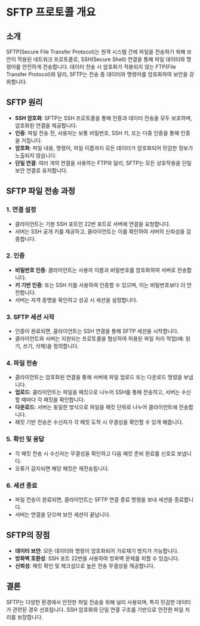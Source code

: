 # SFTP 프로토콜 개요

## 소개
SFTP(Secure File Transfer Protocol)는 원격 시스템 간에 파일을 전송하기 위해 보안이 적용된 네트워크 프로토콜로, SSH(Secure Shell) 연결을 통해 파일 데이터와 명령어를 안전하게 전송합니다. 데이터 전송 시 암호화가 적용되지 않는 FTP(File Transfer Protocol)와 달리, SFTP는 전송 중 데이터와 명령어를 암호화하여 보안을 강화합니다.

## SFTP 원리
- **SSH 암호화**: SFTP는 SSH 프로토콜을 통해 인증과 데이터 전송을 모두 보호하며, 암호화된 연결을 제공합니다.
- **인증**: 파일 전송 전, 사용자는 보통 비밀번호, SSH 키, 또는 다중 인증을 통해 인증을 거칩니다.
- **암호화**: 파일 내용, 명령어, 파일 이름까지 모든 데이터가 암호화되어 민감한 정보가 노출되지 않습니다.
- **단일 연결**: 여러 개의 연결을 사용하는 FTP와 달리, SFTP는 모든 상호작용을 단일 보안 연결로 유지합니다.

## SFTP 파일 전송 과정

### 1. 연결 설정
   - 클라이언트는 기본 SSH 포트인 22번 포트로 서버에 연결을 요청합니다.
   - 서버는 SSH 공개 키를 제공하고, 클라이언트는 이를 확인하여 서버의 신뢰성을 검증합니다.

### 2. 인증
   - **비밀번호 인증**: 클라이언트는 사용자 이름과 비밀번호를 암호화하여 서버로 전송합니다.
   - **키 기반 인증**: 또는 SSH 키를 사용하여 인증할 수 있으며, 이는 비밀번호보다 더 안전합니다.
   - 서버는 자격 증명을 확인하고 성공 시 세션을 설정합니다.

### 3. SFTP 세션 시작
   - 인증이 완료되면, 클라이언트는 SSH 연결을 통해 SFTP 세션을 시작합니다.
   - 클라이언트와 서버는 지원되는 프로토콜을 협상하여 허용된 파일 처리 작업(예: 읽기, 쓰기, 삭제)을 정의합니다.

### 4. 파일 전송
   - 클라이언트는 암호화된 연결을 통해 서버에 파일 업로드 또는 다운로드 명령을 보냅니다.
   - **업로드**: 클라이언트는 파일을 패킷으로 나누어 SSH를 통해 전송하고, 서버는 수신할 때마다 각 패킷을 확인합니다.
   - **다운로드**: 서버는 동일한 방식으로 파일을 패킷 단위로 나누어 클라이언트에 전송합니다.
   - 패킷 기반 전송은 수신자가 각 패킷 도착 시 무결성을 확인할 수 있게 해줍니다.

### 5. 확인 및 응답
   - 각 패킷 전송 시 수신자는 무결성을 확인하고 다음 패킷 준비 완료를 신호로 보냅니다.
   - 오류가 감지되면 해당 패킷은 재전송됩니다.

### 6. 세션 종료
   - 파일 전송이 완료되면, 클라이언트는 SFTP 연결 종료 명령을 보내 세션을 종료합니다.
   - 서버는 연결을 닫으며 보안 세션이 끝납니다.

## SFTP의 장점
- **데이터 보안**: 모든 데이터와 명령이 암호화되어 가로채기 방지가 가능합니다.
- **방화벽 호환성**: SSH 포트 22번을 사용하여 방화벽 문제를 피할 수 있습니다.
- **신뢰성**: 패킷 확인 및 체크섬으로 높은 전송 무결성을 제공합니다.

## 결론
SFTP는 다양한 환경에서 안전한 파일 전송을 위해 널리 사용되며, 특히 민감한 데이터가 관련된 경우 선호됩니다. SSH 암호화와 단일 연결 구조를 기반으로 안전한 파일 처리를 보장합니다.

